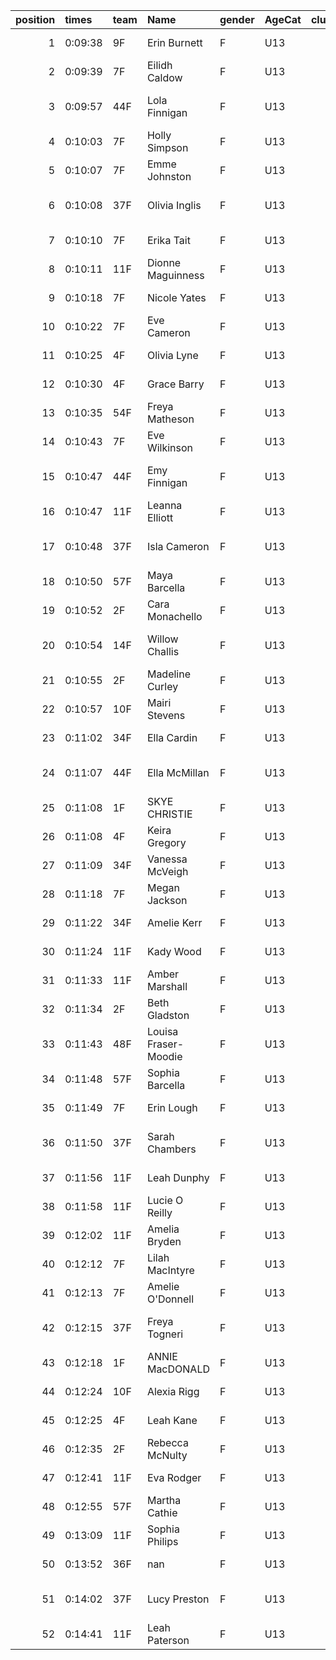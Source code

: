 |   position | times   | team   | Name                 | gender   | AgeCat   |   clubnumber | Club name            | Website                                    |   finishPosition |
|-----------:|:--------|:-------|:---------------------|:---------|:---------|-------------:|:---------------------|:-------------------------------------------|-----------------:|
|          1 | 0:09:38 | 9F     | Erin Burnett         | F        | U13      |            9 | Garscube Harriers    | https://www.garscubeharriers.org.uk/       |                1 |
|          2 | 0:09:39 | 7F     | Eilidh Caldow        | F        | U13      |            7 | Giffnock North AC    | https://www.giffnocknorth.co.uk/           |                2 |
|          3 | 0:09:57 | 44F    | Lola Finnigan        | F        | U13      |           44 | North Ayrshire AAC   | https://naathletics.co.uk/                 |                3 |
|          4 | 0:10:03 | 7F     | Holly Simpson        | F        | U13      |            7 | Giffnock North AC    | https://www.giffnocknorth.co.uk/           |                4 |
|          5 | 0:10:07 | 7F     | Emme Johnston        | F        | U13      |            7 | Giffnock North AC    | https://www.giffnocknorth.co.uk/           |                5 |
|          6 | 0:10:08 | 37F    | Olivia Inglis        | F        | U13      |           37 | Law & District AAC   | http://www.lawaac.co.uk/                   |                6 |
|          7 | 0:10:10 | 7F     | Erika Tait           | F        | U13      |            7 | Giffnock North AC    | https://www.giffnocknorth.co.uk/           |                7 |
|          8 | 0:10:11 | 11F    | Dionne Maguinness    | F        | U13      |           11 | Airdrie Harriers     | http://airdrieharriers.org/                |                8 |
|          9 | 0:10:18 | 7F     | Nicole Yates         | F        | U13      |            7 | Giffnock North AC    | https://www.giffnocknorth.co.uk/           |                9 |
|         10 | 0:10:22 | 7F     | Eve Cameron          | F        | U13      |            7 | Giffnock North AC    | https://www.giffnocknorth.co.uk/           |               10 |
|         11 | 0:10:25 | 4F     | Olivia Lyne          | F        | U13      |            4 | Inverclyde AC        | https://www.inverclydeac.org/              |               11 |
|         12 | 0:10:30 | 4F     | Grace Barry          | F        | U13      |            4 | Inverclyde AC        | https://www.inverclydeac.org/              |               12 |
|         13 | 0:10:35 | 54F    | Freya Matheson       | F        | U13      |           54 | VP-Glasgow           | nan                                        |               13 |
|         14 | 0:10:43 | 7F     | Eve Wilkinson        | F        | U13      |            7 | Giffnock North AC    | https://www.giffnocknorth.co.uk/           |               14 |
|         15 | 0:10:47 | 44F    | Emy Finnigan         | F        | U13      |           44 | North Ayrshire AAC   | https://naathletics.co.uk/                 |               15 |
|         16 | 0:10:47 | 11F    | Leanna Elliott       | F        | U13      |           11 | Airdrie Harriers     | http://airdrieharriers.org/                |               16 |
|         17 | 0:10:48 | 37F    | Isla Cameron         | F        | U13      |           37 | Law & District AAC   | http://www.lawaac.co.uk/                   |               17 |
|         18 | 0:10:50 | 57F    | Maya Barcella        | F        | U13      |           57 | Whitemoss AAC        | https://whitemossaac.co.uk/                |               18 |
|         19 | 0:10:52 | 2F     | Cara Monachello      | F        | U13      |            2 | Kilmarnock H&AC      | http://www.kilmarnockharriers.com/         |               19 |
|         20 | 0:10:54 | 14F    | Willow Challis       | F        | U13      |           14 | Ayr Seaforth AC      | https://www.ayrseaforth.co.uk/             |               20 |
|         21 | 0:10:55 | 2F     | Madeline Curley      | F        | U13      |            2 | Kilmarnock H&AC      | http://www.kilmarnockharriers.com/         |               21 |
|         22 | 0:10:57 | 10F    | Mairi Stevens        | F        | U13      |           10 | Shettleston Harriers | http://shettlestonharriers.org.uk/         |               22 |
|         23 | 0:11:02 | 34F    | Ella Cardin          | F        | U13      |           34 | Kilbarchan AAC       | https://kilbarchanaac.org.uk/              |               23 |
|         24 | 0:11:07 | 44F    | Ella McMillan        | F        | U13      |           44 | North Ayrshire AAC   | https://naathletics.co.uk/                 |               24 |
|         25 | 0:11:08 | 1F     | SKYE CHRISTIE        | F        | U13      |            1 | East Kilbride AC     | http://www.ekac.org.uk/                    |               25 |
|         26 | 0:11:08 | 4F     | Keira Gregory        | F        | U13      |            4 | Inverclyde AC        | https://www.inverclydeac.org/              |               26 |
|         27 | 0:11:09 | 34F    | Vanessa McVeigh      | F        | U13      |           34 | Kilbarchan AAC       | https://kilbarchanaac.org.uk/              |               27 |
|         28 | 0:11:18 | 7F     | Megan Jackson        | F        | U13      |            7 | Giffnock North AC    | https://www.giffnocknorth.co.uk/           |               28 |
|         29 | 0:11:22 | 34F    | Amelie Kerr          | F        | U13      |           34 | Kilbarchan AAC       | https://kilbarchanaac.org.uk/              |               29 |
|         30 | 0:11:24 | 11F    | Kady Wood            | F        | U13      |           11 | Airdrie Harriers     | http://airdrieharriers.org/                |               30 |
|         31 | 0:11:33 | 11F    | Amber Marshall       | F        | U13      |           11 | Airdrie Harriers     | http://airdrieharriers.org/                |               31 |
|         32 | 0:11:34 | 2F     | Beth Gladston        | F        | U13      |            2 | Kilmarnock H&AC      | http://www.kilmarnockharriers.com/         |               32 |
|         33 | 0:11:43 | 48F    | Louisa Fraser-Moodie | F        | U13      |           48 | Springburn Harriers  | https://www.springburnharriers.co.uk/      |               33 |
|         34 | 0:11:48 | 57F    | Sophia Barcella      | F        | U13      |           57 | Whitemoss AAC        | https://whitemossaac.co.uk/                |               34 |
|         35 | 0:11:49 | 7F     | Erin Lough           | F        | U13      |            7 | Giffnock North AC    | https://www.giffnocknorth.co.uk/           |               35 |
|         36 | 0:11:50 | 37F    | Sarah Chambers       | F        | U13      |           37 | Law & District AAC   | http://www.lawaac.co.uk/                   |               36 |
|         37 | 0:11:56 | 11F    | Leah Dunphy          | F        | U13      |           11 | Airdrie Harriers     | http://airdrieharriers.org/                |               37 |
|         38 | 0:11:58 | 11F    | Lucie O Reilly       | F        | U13      |           11 | Airdrie Harriers     | http://airdrieharriers.org/                |               38 |
|         39 | 0:12:02 | 11F    | Amelia Bryden        | F        | U13      |           11 | Airdrie Harriers     | http://airdrieharriers.org/                |               39 |
|         40 | 0:12:12 | 7F     | Lilah MacIntyre      | F        | U13      |            7 | Giffnock North AC    | https://www.giffnocknorth.co.uk/           |               40 |
|         41 | 0:12:13 | 7F     | Amelie O'Donnell     | F        | U13      |            7 | Giffnock North AC    | https://www.giffnocknorth.co.uk/           |               41 |
|         42 | 0:12:15 | 37F    | Freya Togneri        | F        | U13      |           37 | Law & District AAC   | http://www.lawaac.co.uk/                   |               42 |
|         43 | 0:12:18 | 1F     | ANNIE MacDONALD      | F        | U13      |            1 | East Kilbride AC     | http://www.ekac.org.uk/                    |               43 |
|         44 | 0:12:24 | 10F    | Alexia Rigg          | F        | U13      |           10 | Shettleston Harriers | http://shettlestonharriers.org.uk/         |               44 |
|         45 | 0:12:25 | 4F     | Leah Kane            | F        | U13      |            4 | Inverclyde AC        | https://www.inverclydeac.org/              |               45 |
|         46 | 0:12:35 | 2F     | Rebecca McNulty      | F        | U13      |            2 | Kilmarnock H&AC      | http://www.kilmarnockharriers.com/         |               46 |
|         47 | 0:12:41 | 11F    | Eva Rodger           | F        | U13      |           11 | Airdrie Harriers     | http://airdrieharriers.org/                |               47 |
|         48 | 0:12:55 | 57F    | Martha Cathie        | F        | U13      |           57 | Whitemoss AAC        | https://whitemossaac.co.uk/                |               48 |
|         49 | 0:13:09 | 11F    | Sophia Philips       | F        | U13      |           11 | Airdrie Harriers     | http://airdrieharriers.org/                |               49 |
|         50 | 0:13:52 | 36F    | nan                  | F        | U13      |           36 | Larkhall YMCA        | https://www.facebook.com/larkhallharriers/ |               50 |
|         51 | 0:14:02 | 37F    | Lucy Preston         | F        | U13      |           37 | Law & District AAC   | http://www.lawaac.co.uk/                   |               51 |
|         52 | 0:14:41 | 11F    | Leah Paterson        | F        | U13      |           11 | Airdrie Harriers     | http://airdrieharriers.org/                |               52 |
